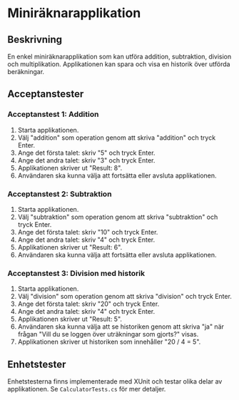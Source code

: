 # Miniräknarapplikation

## Beskrivning
En enkel miniräknarapplikation som kan utföra addition, subtraktion, division och multiplikation. Applikationen kan spara och visa en historik över utförda beräkningar.

## Acceptanstester

### Acceptanstest 1: Addition

1. Starta applikationen.
2. Välj "addition" som operation genom att skriva "addition" och tryck Enter.
3. Ange det första talet: skriv "5" och tryck Enter.
4. Ange det andra talet: skriv "3" och tryck Enter.
5. Applikationen skriver ut "Result: 8".
6. Användaren ska kunna välja att fortsätta eller avsluta applikationen.

### Acceptanstest 2: Subtraktion

1. Starta applikationen.
2. Välj "subtraktion" som operation genom att skriva "subtraktion" och tryck Enter.
3. Ange det första talet: skriv "10" och tryck Enter.
4. Ange det andra talet: skriv "4" och tryck Enter.
5. Applikationen skriver ut "Result: 6".
6. Användaren ska kunna välja att fortsätta eller avsluta applikationen.

### Acceptanstest 3: Division med historik

1. Starta applikationen.
2. Välj "division" som operation genom att skriva "division" och tryck Enter.
3. Ange det första talet: skriv "20" och tryck Enter.
4. Ange det andra talet: skriv "4" och tryck Enter.
5. Applikationen skriver ut "Result: 5".
6. Användaren ska kunna välja att se historiken genom att skriva "ja" när frågan "Vill du se loggen över uträkningar som gjorts?" visas.
7. Applikationen skriver ut historiken som innehåller "20 / 4 = 5".

## Enhetstester

Enhetstesterna finns implementerade med XUnit och testar olika delar av applikationen. Se `CalculatorTests.cs` för mer detaljer.
